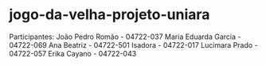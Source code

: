 # jogo-da-velha-projeto-uniara

Participantes:
  João Pedro Romão - 04722-037
  Maria Eduarda Garcia - 04722-069
  Ana Beatriz - 04722-501
  Isadora - 04722-017
  Lucimara Prado - 04722-057
  Erika Cayano - 04722-043 
